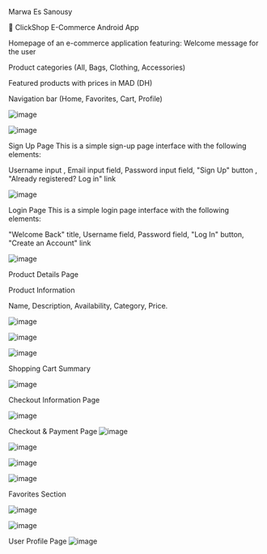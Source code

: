 Marwa Es Sanousy


🛒 ClickShop E-Commerce Android App


Homepage of an e-commerce application featuring:
Welcome message for the user

Product categories (All, Bags, Clothing, Accessories)


Featured products with prices in MAD (DH)


Navigation bar (Home, Favorites, Cart, Profile)


![image](https://github.com/user-attachments/assets/30d8403a-8961-4ff9-938b-e3064aec97c7)


![image](https://github.com/user-attachments/assets/94b29fc8-c211-4daa-9e5b-b142a4edb46a)

Sign Up Page
This is a simple sign-up page interface with the following elements:

Username input , Email input field, Password input field, "Sign Up" button , "Already registered? Log in" link 


![image](https://github.com/user-attachments/assets/64793a4a-06a3-4569-b2e6-f5851e592275)


 Login Page
 This is a simple login page interface with the following elements:

 
 "Welcome Back" title, Username field, Password field, "Log In" button, "Create an Account" link

 
 ![image](https://github.com/user-attachments/assets/0bca8851-70c5-4d9c-bfdb-8d5b00ffe36e)


Product Details Page

Product Information

Name, Description, Availability, Category, Price.



 ![image](https://github.com/user-attachments/assets/262e945d-2cd1-4435-a904-8c12cce16540)


 
 
 ![image](https://github.com/user-attachments/assets/e20be72c-dbff-4340-aeb3-8d9009cc5446)


 
 
 ![image](https://github.com/user-attachments/assets/7b62a73a-40f9-4b1f-b081-b192ede8482e)


Shopping Cart Summary



![image](https://github.com/user-attachments/assets/ea79df82-13df-42f2-89d6-1cf3daee9e88)



Checkout Information Page


![image](https://github.com/user-attachments/assets/b2062767-8a9a-4de1-928c-e941ee39fec2)



Checkout & Payment Page
![image](https://github.com/user-attachments/assets/cf460a8d-d587-4e63-b102-a65d8a9b23c7)



![image](https://github.com/user-attachments/assets/45a5fdaa-a1ac-4c33-b679-902d75395ebe)




![image](https://github.com/user-attachments/assets/c9b396b1-70f9-4d4d-8223-feeb0c51ff34)



![image](https://github.com/user-attachments/assets/3a46d980-16e0-45a0-929a-a32e18e7269f)




Favorites Section


![image](https://github.com/user-attachments/assets/37de3795-5590-4e19-91af-14eb81d841ec)


![image](https://github.com/user-attachments/assets/00057113-5004-4427-8333-558e600d4536)



User Profile Page
![image](https://github.com/user-attachments/assets/bb81f413-a4b9-4bc2-afb5-c27a1fe82b44)




